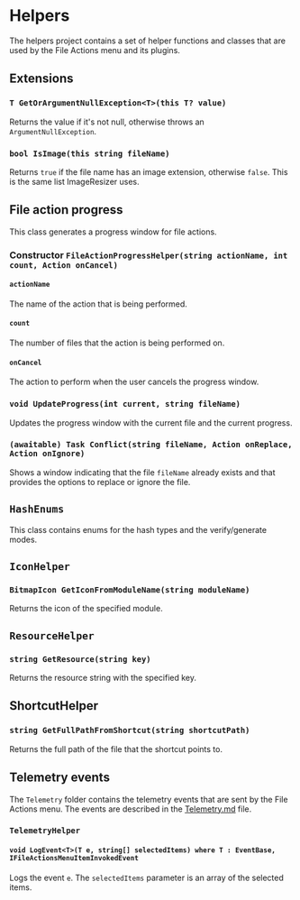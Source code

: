 # Helpers

The helpers project contains a set of helper functions and classes that are used by the File Actions menu and its plugins.

## Extensions

### `T GetOrArgumentNullException<T>(this T? value)`

Returns the value if it's not null, otherwise throws an `ArgumentNullException`.

### `bool IsImage(this string fileName)`

Returns `true` if the file name has an image extension, otherwise `false`. This is the same list ImageResizer uses.

## File action progress

This class generates a progress window for file actions.

### Constructor `FileActionProgressHelper(string actionName, int count, Action onCancel)`

#### `actionName`

The name of the action that is being performed.

#### `count`

The number of files that the action is being performed on.

#### `onCancel`

The action to perform when the user cancels the progress window.

### `void UpdateProgress(int current, string fileName)`

Updates the progress window with the current file and the current progress.

### `(awaitable) Task Conflict(string fileName, Action onReplace, Action onIgnore)`

Shows a window indicating that the file `fileName` already exists and that provides the options to replace or ignore the file.

## `HashEnums`

This class contains enums for the hash types and the verify/generate modes.

## `IconHelper`

### `BitmapIcon GetIconFromModuleName(string moduleName)`

Returns the icon of the specified module.

## `ResourceHelper`

### `string GetResource(string key)`

Returns the resource string with the specified key.

## ShortcutHelper

### `string GetFullPathFromShortcut(string shortcutPath)`

Returns the full path of the file that the shortcut points to.

## Telemetry events

The `Telemetry` folder contains the telemetry events that are sent by the File Actions menu. The events are described in the [Telemetry.md](Telemetry.md) file.

### `TelemetryHelper`

#### `void LogEvent<T>(T e, string[] selectedItems) where T : EventBase, IFileActionsMenuItemInvokedEvent`

Logs the event `e`. The `selectedItems` parameter is an array of the selected items.
